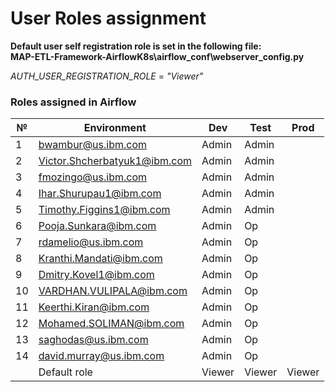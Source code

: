 # User Roles assignment

**Default user self registration role is set in the following file:**\
**MAP-ETL-Framework-AirflowK8s\airflow_conf\webserver_config.py**

_AUTH_USER_REGISTRATION_ROLE_ = _"Viewer"_

### Roles assigned in Airflow
| № | Environment |	Dev | Test | Prod |
| --- | --- | --- | --- | --- |
| 1 | bwambur@us.ibm.com | Admin | Admin |
| 2 | Victor.Shcherbatyuk1@ibm.com | Admin | Admin |
| 3 | fmozingo@us.ibm.com | Admin | Admin |
| 4 | Ihar.Shurupau1@ibm.com | Admin | Admin |
| 5 | Timothy.Figgins1@ibm.com | Admin | Admin |
| 6 | Pooja.Sunkara@ibm.com | Admin | Op |
| 7 | rdamelio@us.ibm.com | Admin | Op |
| 8 | Kranthi.Mandati@ibm.com | Admin | Op |
| 9 | Dmitry.Kovel1@ibm.com | Admin | Op |
| 10 | VARDHAN.VULIPALA@ibm.com | Admin | Op |
| 11 | Keerthi.Kiran@ibm.com | Admin | Op |
| 12 | Mohamed.SOLIMAN@ibm.com | Admin | Op |
| 13 | saghodas@us.ibm.com | Admin | Op |
| 14 | david.murray@us.ibm.com | Admin | Op |
| | Default role | Viewer | Viewer | Viewer |
